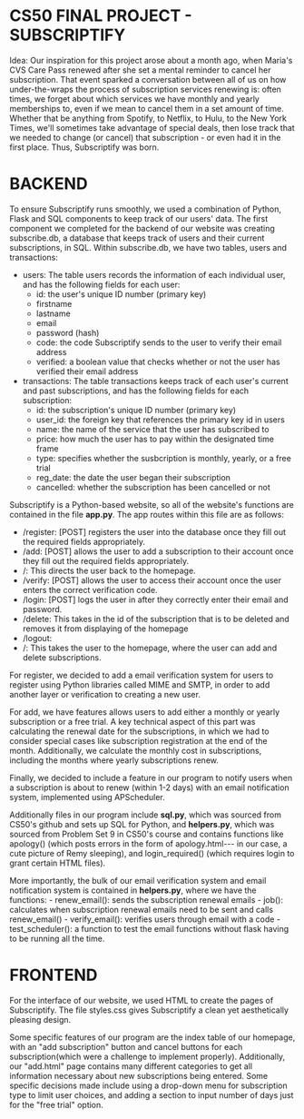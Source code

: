 # CS50 FINAL PROJECT - SUBSCRIPTIFY
Idea:
Our inspiration for this project arose about a month ago, when Maria's CVS Care Pass renewed after she set a mental reminder to cancel her subscription. That event sparked a conversation between all of us on how under-the-wraps the process of subscription services renewing is: often times, we forget about which services we have monthly and yearly memberships to, even if we mean to cancel them in a set amount of time. Whether that be anything from Spotify, to Netflix, to Hulu, to the New York Times, we'll sometimes take advantage of special deals, then lose track that we needed to change (or cancel) that subscription - or even had it in the first place. Thus, Subscriptify was born.
# BACKEND
To ensure Subscriptify runs smoothly, we used a combination of Python, Flask and SQL components to keep track of our users' data. The first component we completed for the backend of our website was creating subscribe.db, a database that keeps track of users and their current subscriptions, in SQL. Within subscribe.db, we have two tables, users and transactions:
- users: The table users records the information of each individual user, and has the following fields for each user: 
    - id: the user's unique ID number (primary key)
    - firstname
    - lastname
    - email
    - password (hash)
    - code: the code Subscriptify sends to the user to verify their email address
    - verified: a boolean value that checks whether or not the user has verified their email address
- transactions: The table transactions keeps track of each user's current and past subscriptions, and has the following fields for each subscription: 
    - id: the subscription's unique ID number (primary key)
    - user_id: the foreign key that references the primary key id in users
    - name: the name of the service that the user has subscribed to 
    - price: how much the user has to pay within the designated time frame
    - type: specifies whether the susbcription is monthly, yearly, or a free trial
    - reg_date: the date the user began their subscription
    - cancelled: whether the subscription has been cancelled or not
  
Subscriptify is a Python-based website, so all of the website's functions are contained in the file **app.py**. The app routes within this file are as follows:
- /register: [POST] registers the user into the database once they fill out the required fields appropriately. 
- /add: [POST] allows the user to add a subscription to their account once they fill out the required fields appropriately. 
- /: This directs the user back to the homepage. 
- /verify: [POST] allows the user to access their account once the user enters the correct verification code. 
- /login: [POST] logs the user in after they correctly enter their email and password. 
- /delete: This takes in the id of the subscription that is to be deleted and removes it from displaying of the homepage
- /logout:
- /: This takes the user to the homepage, where the user can add and delete subscriptions. 
    
For register, we decided to add a email verification system for users to register using Python libraries called MIME and SMTP, in order to add another layer or verification to creating a new user.

For add, we have features allows users to add either a monthly or yearly subscription or a free trial. A key technical aspect of this part was calculating the renewal date for the subscriptions, in which we had to consider special cases like subscription registration at the end of the month. Additionally, we calculate the monthly cost in subscriptions, including the months where yearly subscriptions renew.

Finally, we decided to include a feature in our program to notify users when a subscription is about to renew (within 1-2 days) with an email notification system, implemented using APScheduler.

Additionally files in our program include **sql.py**, which was sourced from CS50's github and sets up SQL for Python, and **helpers.py**, which was sourced from Problem Set 9 in CS50's course and contains functions like apology() (which posts errors in the form of apology.html--- in our case, a cute picture of Remy sleeping), and login_required() (which requires login to grant certain HTML files).

More importantly, the bulk of our email verification system and email notification system is contained in **helpers.py**, where we have the functions:
    - renew_email(): sends the subscription renewal emails
    - job(): calculates when subscription renewal emails need to be sent and calls renew_email()
    - verify_email(): verifies users through email with a code
    - test_scheduler(): a function to test the email functions without flask having to be running all the time.

# FRONTEND
For the interface of our website, we used HTML to create the pages of Subscriptify. 
The file styles.css gives Subscriptify a clean yet aesthetically pleasing design. 

Some specific features of our program are the index table of our homepage, with an "add subscription" button and cancel buttons for each subscription(which were a challenge to implement properly). Additionally, our "add.html" page contains many different categories to get all information necessary about new subscriptions being entered. Some specific decisions made include using a drop-down menu for subscription type to limit user choices, and adding a section to input number of days just for the "free trial" option.

